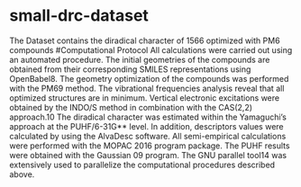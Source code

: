 # small-drc-dataset
The Dataset contains the diradical character of 1566 optimized with PM6 compounds 
#Computational Protocol
All calculations were carried out using an automated procedure. The initial geometries of the compounds are obtained from their corresponding SMILES representations using OpenBabel8.
The geometry optimization of the compounds was performed with the PM69 method. 
The vibrational frequencies analysis reveal that all optimized structures are in minimum. 
Vertical electronic excitations were obtained by the INDO/S method in combination with the CAS(2,2)
approach.10 The diradical character was estimated within the Yamaguchi’s approach at the PUHF/6-31G\*\* 
level. In addition, descriptors values were calculated by using the AlvaDesc software.
All semi-empirical calculations were performed with the MOPAC 2016 program package. 
The PUHF results were obtained with the Gaussian 09 program.
The GNU parallel tool14 was extensively used to parallelize the computational procedures described above.
